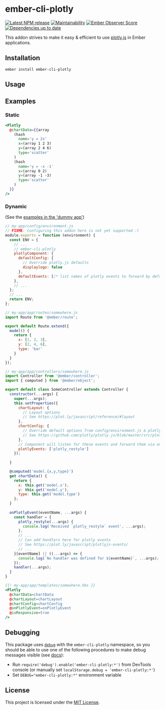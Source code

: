 # ember-cli-plotly

[![Latest NPM release](https://img.shields.io/npm/v/ember-cli-plotly)](https://www.npmjs.com/package/ember-cli-plotly)
[![Maintainability](https://api.codeclimate.com/v1/badges/a99a88d28ad37a79dbf6/maintainability)](https://codeclimate.com/github/codeclimate/codeclimate/maintainability)
[![Ember Observer Score](https://emberobserver.com/badges/ember-cli-plotly.svg)](https://emberobserver.com/addons/ember-cli-plotly)
[![Dependencies up to date](https://david-dm.org/EmberMN/ember-cli-plotly/status.svg)](https://david-dm.org/EmberMN/ember-cli-plotly)


This addon strives to make it easy & efficient to use
[plotly.js](https://plot.ly/javascript/) in Ember applications.

## Installation

```
ember install ember-cli-plotly
```

## Usage

## Examples

### Static

```handlebars
<Plotly
  @chartData={{array
    (hash
      name='y = 2x' 
      x=(array 1 2 3) 
      y=(array 2 4 6)
      type='scatter'
    ) 
    (hash 
      name='y = -x -1'
      x=(array 0 2) 
      y=(array -1 -3)
      type='scatter'
    ) 
  }}
/>
```

### Dynamic
(See the [examples in the 'dummy app'](./tests/dummy/app/controllers/examples/))

```js
// my-app/config/environment.js
// FIXME: Configuring this addon here is not yet supported :(
module.exports = function (environment) {
  const ENV = {
    // ...
    // ember-cli-plotly
    plotlyComponent: {
      defaultConfig: {
        // Override plotly.js defaults
        displaylogo: false
      },
      defaultEvents: [/* list names of plotly events to forward by default */]
    },
    // ...
  };
  // ...
  return ENV;
};
```

```js
// my-app/app/routes/somewhere.js
import Route from '@ember/route';

export default Route.extend({
  model() {
    return {
      x: [1, 2, 3],
      y: [2, 4, 6],
      type: 'bar'
    }
  }
});
```

```js
// my-app/app/controllers/somewhere.js
import Controller from '@ember/controller';
import { computed } from '@ember/object';

export default class SomeController extends Controller {
  constructor(...args) {
    super(...args);
    this.setProperties({
      chartLayout: {
        // Layout options
        // See https://plot.ly/javascript/reference/#layout
      },
      chartConfig: {
        // Override default options from config/environment.js & plotly.js
        // See https://github.com/plotly/plotly.js/blob/master/src/plot_api/plot_config.js
      },
      // Component will listen for these events and forward them via onPlotlyEvent
      plotlyEvents: ['plotly_restyle']
    });
      
  }

  @computed('model.{x,y,type}')
  get chartData() {
    return {
      x: this.get('model.x'),
      y: this.get('model.y'),
      type: this.get('model.type')
    };
  }
  
  onPlotlyEvent(eventName, ...args) {
    const handler = {
      plotly_restyle(...args) {
        console.log('Received `plotly_restyle` event', ...args);
      },
      // ... 
      // Can add handlers here for plotly events
      // See https://plot.ly/javascript/plotlyjs-events/
      // ...
    }[eventName] || ((...args) => {
      console.log(`No handler was defined for ${eventName}`, ...args);
    });
    handler(...args);
  }
}
```

```handlebars
{{! my-app/app/templates/somewhere.hbs }}
<Plotly
  @chartData=chartData
  @chartLayout=chartLayout
  @chartConfig=chartConfig
  @onPlotlyEvent=onPlotlyEvent
  @isResponsive=true
/>
```

## Debugging

This package uses [`debug`](https://github.com/visionmedia/debug)
with the `ember-cli-plotly` namespace, so you should be able to use one of the following
procedures to make debug messages visible (see [docs](https://github.com/visionmedia/debug)):

* Run `require('debug').enable('ember-cli-plotly:*')` from DevTools console
  (or manually set `localStorage.debug = 'ember-cli-plotly:*'`)
* Set `DEBUG="ember-cli-plotly:*"` environment variable


## License

This project is licensed under the [MIT License](LICENSE.md).
